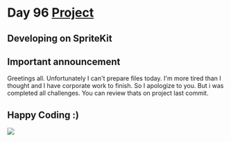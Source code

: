 # Day 96 <a href="https://github.com/devmehmetates/365-day-of-code/tree/main/Project/Day94-96/Day94-96"> Project </a>

## Developing on SpriteKit

## Important announcement
Greetings all. Unfortunately I can't prepare files today. I'm more tired than I thought and I have corporate work to finish. So I apologize to you. But i was completed all challenges. You can review thats on project last commit.

## Happy Coding :)
<img src="https://c.tenor.com/sWEUdV5LQdkAAAAC/yes-apple.gif">
